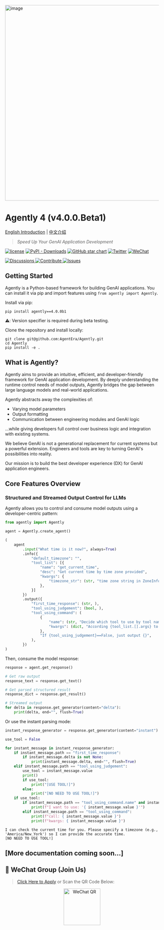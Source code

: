 <img width="640" alt="image" src="https://github.com/user-attachments/assets/c645d031-c8b0-4dba-a515-9d7a4b0a6881" />

# Agently 4 (v4.0.0.Beta1)

[English Introduction](https://github.com/AgentEra/Agently/blob/main/README.md) | [中文介绍](https://github.com/AgentEra/Agently/blob/main/README_CN.md)


> *Speed Up Your GenAI Application Development*

[![license](https://img.shields.io/badge/license-Apache2.0-blue.svg?style=flat-square)](https://github.com/AgentEra/Agently/blob/main/LICENSE)
[![PyPI - Downloads](https://img.shields.io/pypi/dm/agently?style=flat-square)](https://pypistats.org/packages/agently)
[![GitHub star chart](https://img.shields.io/github/stars/agentera/agently?style=flat-square)](https://star-history.com/#agentera/agently)
[![Twitter](https://img.shields.io/twitter/url/https/twitter.com/AgentlyTech.svg?style=social&label=Follow%20%40AgentlyTech)](https://x.com/AgentlyTech)
<a href="https://doc.weixin.qq.com/forms/AIoA8gcHAFMAScAhgZQABIlW6tV3l7QQf">
<img alt="WeChat" src="https://img.shields.io/badge/WeChat%20Group-Apply-brightgreen?logo=wechat&style=flat-square">
</a>

<p>
  <a href="https://github.com/AgentEra/Agently/discussions/categories/general">
    <img alt="Discussions" src="https://img.shields.io/badge/Agently%20General%20Discussions-JOIN-brightgreen.svg?style=for-the-badge" />
  </a>
  <a href="https://github.com/AgentEra/Agently/discussions/categories/contribute-to-agently-4">
    <img alt="Contribute" src="https://img.shields.io/badge/Contribute%20to%20Agently%204%20-Join-blueviolet.svg?style=for-the-badge">
  </a>
  <a href="https://github.com/AgentEra/Agently/issues">
    <img alt="Issues" src="https://img.shields.io/badge/Report%20Issues-Report-red.svg?style=for-the-badge">
  </a>
</p>

## Getting Started

Agently is a Python-based framework for building GenAI applications. You can install it via pip and import features using `from agently import Agently`.

Install via pip:

```shell
pip install agently==4.0.0b1
```

⚠️: Version specifier is required during beta testing.

Clone the repository and install locally:

```shell
git clone git@github.com:AgentEra/Agently.git
cd Agently
pip install -e .
```

## What is Agently?

Agently aims to provide an intuitive, efficient, and developer-friendly framework for GenAI application development. By deeply understanding the runtime control needs of model outputs, Agently bridges the gap between large language models and real-world applications.

Agently abstracts away the complexities of:
- Varying model parameters
- Output formatting
- Communication between engineering modules and GenAI logic

...while giving developers full control over business logic and integration with existing systems.

We believe GenAI is not a generational replacement for current systems but a powerful extension. Engineers and tools are key to turning GenAI's possibilities into reality.

Our mission is to build the best developer experience (DX) for GenAI application engineers.

## Core Features Overview

### Structured and Streamed Output Control for LLMs

Agently allows you to control and consume model outputs using a developer-centric pattern:

```python
from agently import Agently

agent = Agently.create_agent()

(
    agent
        .input("What time is it now?", always=True)
        .info({
            "default_timezone": "",
            "tool_list": [{
                "name": "get_current_time",
                "desc": "Get current time by time zone provided",
                "kwargs": {
                    "timezone_str": (str, "time zone string in ZoneInfo()"),
                },
            }]
        })
        .output({
            "first_time_response": (str, ),
            "tool_using_judgement": (bool, ),
            "tool_using_command": (
                {
                    "name": (str, "Decide which tool to use by tool name:{tool_list.[].name}"),
                    "kwargs": (dict, "According {tool_list.[].args} to output kwargs dictionary"),
                },
                "If {tool_using_judgement}==False, just output {}",
            ),
        })
)
```

Then, consume the model response:

```python
response = agent.get_response()

# Get raw output
response_text = response.get_text()

# Get parsed structured result
response_dict = response.get_result()

# Streamed output
for delta in response.get_generator(content="delta"):
    print(delta, end="", flush=True)
```

Or use the instant parsing mode:

```python
instant_response_generator = response.get_generator(content="instant")

use_tool = False

for instant_message in instant_response_generator:
    if instant_message.path == "first_time_response":
        if instant_message.delta is not None:
            print(instant_message.delta, end="", flush=True)
    elif instant_message.path == "tool_using_judgement":
        use_tool = instant_message.value
        print()
        if use_tool:
            print("[USE TOOL!]")
        else:
            print("[NO NEED TO USE TOOL!]")
    if use_tool:
        if instant_message.path == "tool_using_command.name" and instant_message.is_complete:
            print(f"I want to use: '{ instant_message.value }'")
        elif instant_message.path == "tool_using_command":
            print(f"call: { instant_message.value }")
            print(f"kwargs: { instant_message.value }")
```

```shell
I can check the current time for you. Please specify a timezone (e.g., 'America/New_York') so I can provide the accurate time.
[NO NEED TO USE TOOL!]
```

## [More documentation coming soon...]

## 💬 WeChat Group (Join Us)

> [Click Here to Apply](https://doc.weixin.qq.com/forms/AIoA8gcHAFMAScAhgZQABIlW6tV3l7QQf)
> or Scan the QR Code Below:

<p align="center">
  <img width="120" alt="WeChat QR" src="https://github.com/AgentEra/Agently/assets/4413155/7f4bc9bf-a125-4a1e-a0a4-0170b718c1a6">
</p>
